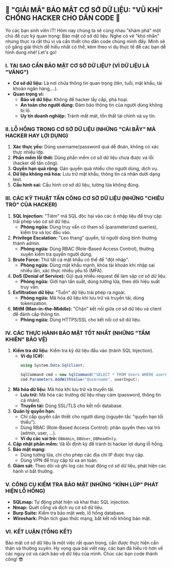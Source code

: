 ## **🚀 "GIẢI MÃ" BẢO MẬT CƠ SỞ DỮ LIỆU: "VŨ KHÍ" CHỐNG HACKER CHO DÂN CODE 🚀**

Yo các bạn sinh viên IT! Hôm nay chúng ta sẽ cùng nhau "khám phá" một chủ đề cực kỳ quan trọng: Bảo mật cơ sở dữ liệu.
Nghe có vẻ "khó nhằn" nhưng thực ra rất thú vị và cần thiết cho dân code chúng mình đấy. Mình sẽ cố gắng giải thích dễ
hiểu nhất có thể, kèm theo ví dụ thực tế để các bạn dễ hình dung nhé! Let's go!

### **I. TẠI SAO CẦN BẢO MẬT CƠ SỞ DỮ LIỆU? (VÌ DỮ LIỆU LÀ "VÀNG")**

* **Cơ sở dữ liệu:** Là nơi chứa thông tin quan trọng (tên, tuổi, mật khẩu, tài khoản ngân hàng,...).
* **Quan trọng vì:**
    * **Bảo vệ dữ liệu:** Không để hacker lấy cắp, phá hoại.
    * **An toàn cho người dùng:** Đảm bảo thông tin của người dùng không bị lộ.
    * **Uy tín doanh nghiệp:** Tránh mất mát, tổn thất tài chính và uy tín.

### **II. LỖ HỔNG TRONG CƠ SỞ DỮ LIỆU (NHỮNG "CÁI BẪY" MÀ HACKER HAY LỢI DỤNG)**

1. **Xác thực yếu:** Dùng username/password quá dễ đoán, không có xác thực nhiều lớp.
2. **Phần mềm lỗi thời:** Dùng phần mềm cơ sở dữ liệu chưa được vá lỗi (hacker dễ tấn công).
3. **Quyền hạn quá rộng:** Gán quyền quá nhiều cho người dùng, dịch vụ.
4. **Dữ liệu không mã hóa:** Lưu trữ mật khẩu, thông tin cá nhân dưới dạng text.
5. **Cấu hình sai:** Cấu hình cơ sở dữ liệu, tường lửa không đúng.

### **III. CÁC KỸ THUẬT TẤN CÔNG CƠ SỞ DỮ LIỆU (NHỮNG "CHIÊU TRÒ" CỦA HACKER)**

1. **SQL Injection:** "Tiêm" mã SQL độc hại vào các ô nhập liệu để truy cập trái phép vào cơ sở dữ liệu.
    * **Phòng ngừa:** Dùng truy vấn có tham số (parameterized queries), kiểm tra và lọc đầu vào.
2. **Privilege Escalation:** "Leo thang" quyền, từ người dùng bình thường thành admin.
    * **Phòng ngừa:** Dùng RBAC (Role-Based Access Control), thường xuyên kiểm tra quyền người dùng.
3. **Brute Force:** Thử tất cả mật khẩu có thể để "đột nhập".
    * **Phòng ngừa:** Dùng mật khẩu mạnh, khóa tài khoản khi nhập sai nhiều lần, xác thực nhiều yếu tố (MFA).
4. **DoS (Denial of Service):** Gửi quá nhiều request để làm sập cơ sở dữ liệu.
    * **Phòng ngừa:** Giới hạn tần suất, dùng tường lửa, theo dõi hiệu suất truy vấn.
5. **Exfiltration dữ liệu:** "Tuồn" dữ liệu trái phép ra ngoài.
    * **Phòng ngừa:** Mã hóa dữ liệu khi lưu trữ và truyền tải, dùng tokenization.
6. **MitM (Man-in-the-Middle):** "Chặn" kết nối giữa cơ sở dữ liệu và client để đánh cắp thông tin.
    * **Phòng ngừa:** Dùng HTTPS/SSL cho kết nối cơ sở dữ liệu.

### **IV. CÁC THỰC HÀNH BẢO MẬT TỐT NHẤT (NHỮNG "TẤM KHIÊN" BẢO VỆ)**

1. **Kiểm tra dữ liệu:** Kiểm tra kỹ dữ liệu đầu vào (tránh SQL Injection).
    * **Ví dụ (C#):**
      ```csharp
      using System.Data.SqlClient;

      SqlCommand cmd = new SqlCommand("SELECT * FROM Users WHERE username = @username", conn);
      cmd.Parameters.AddWithValue("@username", userInput);
      ```
2. **Mã hóa dữ liệu:** Mã hóa khi lưu trữ và truyền tải.
    * **Lưu trữ:** Mã hóa các trường dữ liệu nhạy cảm (password, thông tin cá nhân).
    * **Truyền tải:** Dùng SSL/TLS cho kết nối database.
3. **Quản lý quyền hạn:**
    * Chỉ cấp quyền cần thiết cho người dùng (nguyên tắc "quyền hạn tối thiểu").
    * Dùng RBAC (Role-Based Access Control): phân quyền theo vai trò (admin, user, ...).
    * **Ví dụ các vai trò:** `DBAdmin`, `DBUser`, `DBReadOnly`.
4. **Cập nhật phần mềm:** Vá lỗi định kỳ để tránh bị hacker lợi dụng lỗ hổng.
5. **Bảo mật mạng:**
    * Dùng tường lửa, chỉ cho phép các địa chỉ IP được truy cập.
    * Dùng VPN để truy cập từ xa an toàn.
6. **Giám sát:** Theo dõi và ghi log các hoạt động cơ sở dữ liệu, phát hiện các hành vi bất thường.

### **V. CÔNG CỤ KIỂM TRA BẢO MẬT (NHỮNG "KÍNH LÚP" PHÁT HIỆN LỖ HỔNG)**

* **SQLmap:** Tự động phát hiện và khai thác SQL injection.
* **Nmap:** Quét cổng và dịch vụ cơ sở dữ liệu.
* **Burp Suite:** Kiểm tra bảo mật web, lỗ hổng database.
* **Wireshark:** Phân tích giao thức mạng, bắt kết nối không bảo mật.

### **VI. KẾT LUẬN (TỔNG KẾT)**

Bảo mật cơ sở dữ liệu là một việc rất quan trọng, cần được thực hiện cẩn thận và thường xuyên. Hy vọng qua bài viết này,
các bạn đã hiểu rõ hơn về các nguy cơ và cách bảo vệ dữ liệu của mình. Chúc các bạn code thành công! 😎
